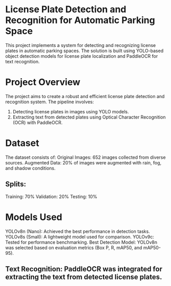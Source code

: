# License Plate Detection and Recognition for Automatic Parking Space
This project implements a system for detecting and recognizing license plates in automatic parking spaces. The solution is built using YOLO-based object detection models for license plate localization and PaddleOCR for text recognition.

# Project Overview
The project aims to create a robust and efficient license plate detection and recognition system. The pipeline involves:
1. Detecting license plates in images using YOLO models.
2. Extracting text from detected plates using Optical Character Recognition (OCR) with PaddleOCR.

# Dataset
The dataset consists of:
Original Images: 652 images collected from diverse sources.
Augmented Data: 20% of images were augmented with rain, fog, and shadow conditions.

## Splits:
Training: 70%
Validation: 20%
Testing: 10%

# Models Used
YOLOv8n (Nano): Achieved the best performance in detection tasks.
YOLOv8s (Small): A lightweight model used for comparison.
YOLOv9c: Tested for performance benchmarking.
Best Detection Model: YOLOv8n was selected based on evaluation metrics (Box P, R, mAP50, and mAP50-95).

## Text Recognition: PaddleOCR was integrated for extracting the text from detected license plates.

